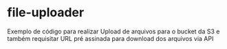 # file-uploader
Exemplo de código para realizar Upload de arquivos para o bucket da S3 e também requisitar URL pré assinada para download dos arquivos via API
